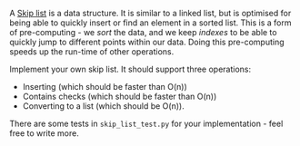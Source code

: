A [Skip list](https://brilliant.org/wiki/skip-lists/) is a data structure. It is similar to a linked list, but is optimised for being able to quickly insert or find an element in a sorted list. This is a form of pre-computing - we _sort_ the data, and we keep _indexes_ to be able to quickly jump to different points within our data. Doing this pre-computing speeds up the run-time of other operations.

Implement your own skip list. It should support three operations:
* Inserting (which should be faster than O(n))
* Contains checks (which should be faster than O(n))
* Converting to a list (which should be O(n)).

There are some tests in `skip_list_test.py` for your implementation - feel free to write more.
